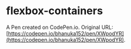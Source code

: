 # flexbox-containers

A Pen created on CodePen.io. Original URL: [https://codepen.io/bhanuka152/pen/XWpodYR](https://codepen.io/bhanuka152/pen/XWpodYR).



